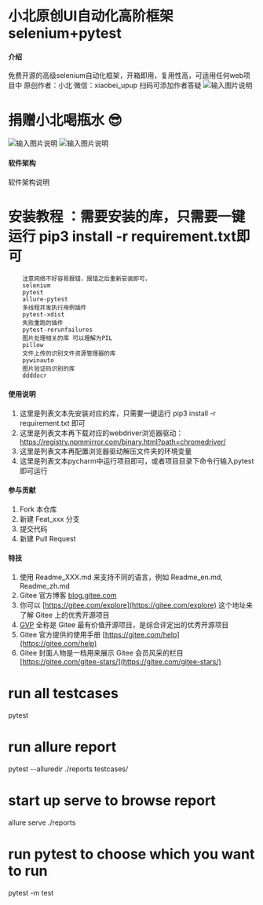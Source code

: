 # 小北原创UI自动化高阶框架selenium+pytest

#### 介绍
免费开源的高级selenium自动化框架，开箱即用，复用性高，可适用任何web项目中
原创作者：小北
微信：xiaobei_upup   扫码可添加作者答疑
![输入图片说明](screenshots/888f3f9e1e8bd0a003aac3d204afaa8.jpg)


# 捐赠小北喝瓶水 :sunglasses: 
![输入图片说明](screenshots/%E6%94%AF%E4%BB%98%E5%AE%9D%E6%94%AF%E4%BB%98%E7%A0%81.jpg)
![输入图片说明](%E5%BE%AE%E4%BF%A1%E6%94%AF%E4%BB%98%E7%A0%81.jpg)

#### 软件架构
软件架构说明


# 安装教程 ：需要安装的库，只需要一键运行  pip3 install -r requirement.txt即可

        注意网络不好容易报错，报错之后重新安装即可，
        selenium
        pytest
        allure-pytest
        多线程并发执行用例插件
        pytest-xdist
        失败重跑的插件
        pytest-rerunfailures
        图片处理相关的库 可以理解为PIL
        pillow
        文件上传的识别文件资源管理器的库
        pywinauto
        图片验证码识别的库
        ddddocr

#### 使用说明
1. 这里是列表文本先安装对应的库，只需要一键运行  pip3 install -r requirement.txt 即可
2. 这里是列表文本再下载对应的webdriver浏览器驱动： https://registry.npmmirror.com/binary.html?path=chromedriver/
3. 这里是列表文本再配置浏览器驱动解压文件夹的环境变量
4. 这里是列表文本pycharm中运行项目即可，或者项目目录下命令行输入pytest即可运行

#### 参与贡献

1.  Fork 本仓库
2.  新建 Feat_xxx 分支
3.  提交代码
4.  新建 Pull Request


#### 特技

1.  使用 Readme\_XXX.md 来支持不同的语言，例如 Readme\_en.md, Readme\_zh.md
2.  Gitee 官方博客 [blog.gitee.com](https://blog.gitee.com)
3.  你可以 [https://gitee.com/explore](https://gitee.com/explore) 这个地址来了解 Gitee 上的优秀开源项目
4.  [GVP](https://gitee.com/gvp) 全称是 Gitee 最有价值开源项目，是综合评定出的优秀开源项目
5.  Gitee 官方提供的使用手册 [https://gitee.com/help](https://gitee.com/help)
6.  Gitee 封面人物是一档用来展示 Gitee 会员风采的栏目 [https://gitee.com/gitee-stars/](https://gitee.com/gitee-stars/)


# run all testcases
pytest
# run allure report
pytest --alluredir ./reports testcases/
# start up serve to browse report
allure serve ./reports
# run pytest to choose which you want to run
pytest -m test

